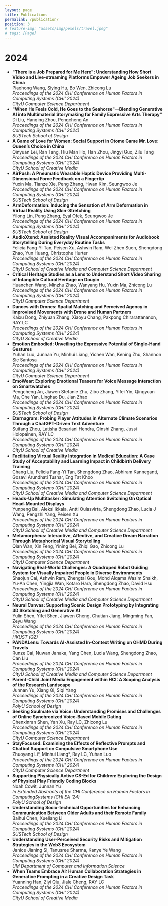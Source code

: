 ```yaml
---
layout: page
title: Publications
permalink: /publication/
position: 3
# feature-img: "assets/img/pexels/travel.jpeg"
# tags: [Page]
---
```


# 2024
- **"There is a Job Prepared for Me Here": Understanding How Short Video and Live-streaming Platforms Empower Ageing Job Seekers in China** <br/>
Piaohong Wang, Siying Hu, Bo Wen, Zhicong Lu <br/>
*Proceedings of the 2024 CHI Conference on Human Factors in Computing Systems (CHI' 2024)* <br/>
*CityU Computer Science Department*
- **"When He Feels Cold, He Goes to the Seahorse"—Blending Generative AI into Multimaterial Storymaking for Family Expressive Arts Therapy"** <br/>
Di Liu, Hanqing Zhou, Pengcheng An <br/>
*Proceedings of the 2024 CHI Conference on Human Factors in Computing Systems (CHI' 2024)* <br/>
*SUSTech School of Design*
- **A Game of Love for Women: Social Support in Otome Game Mr. Love: Queen’s Choice in China** <br/>
Qinyuan Lei, Ran Tang, Hiu Man Ho, Han Zhou, Jingyi Guo, Zilu Tang <br/>
*Proceedings of the 2024 CHI Conference on Human Factors in Computing Systems (CHI' 2024)* <br/>
*CityU School of Creative Media*
- **AirPush: A Pneumatic Wearable Haptic Device Providing Multi-Dimensional Force Feedback on a Fingertip** <br/>
Yuxin Ma, Tianze Xie, Peng Zhang, Hwan Kim, Seungwoo Je <br/>
*Proceedings of the 2024 CHI Conference on Human Factors in Computing Systems (CHI' 2024)* <br/>
*SUSTech School of Design*
- **ArmDeformation: Inducing the Sensation of Arm Deformation in Virtual Reality Using Skin-Stretching** <br/>
Yilong Lin, Peng Zhang, Eyal Ofek, Seungwoo Je <br/>
*Proceedings of the 2024 CHI Conference on Human Factors in Computing Systems (CHI' 2024)* <br/>
*SUSTech School of Design*
- **AudioXtend: Assisted Reality Visual Accompaniments for Audiobook Storytelling During Everyday Routine Tasks** <br/>
Felicia Fang-Yi Tan, Peisen Xu, Ashwin Ram, Wei Zhen Suen, Shengdong Zhao, Yun Huang, Christophe Hurter <br/>
*Proceedings of the 2024 CHI Conference on Human Factors in Computing Systems (CHI' 2024)* <br/>
*CityU School of Creative Media and Computer Science Department*
- **Critical Heritage Studies as a Lens to Understand Short Video Sharing of Intangible Cultural Heritage on Douyin** <br/>
Huanchen Wang, Minzhu Zhao, Wanyang Hu, Yuxin Ma, Zhicong Lu <br/>
*Proceedings of the 2024 CHI Conference on Human Factors in Computing Systems (CHI' 2024)* <br/>
*CityU Computer Science Department*
- **Dances with Drones: Spatial Matching and Perceived Agency in Improvised Movements with Drone and Human Partners** <br/>
Kaixu Dong, Zhiyuan Zhang, Xiaoyu Chang, Pakpong Chirarattananon, RAY LC <br/>
*Proceedings of the 2024 CHI Conference on Human Factors in Computing Systems (CHI' 2024)* <br/>
*CityU School of Creative Media*
- **Emotion Embodied: Unveiling the Expressive Potential of Single-Hand Gestures** <br/>
Yuhan Luo, Junnan Yu, Minhui Liang, Yichen Wan, Kening Zhu, Shannon Sie Santosa <br/>
*Proceedings of the 2024 CHI Conference on Human Factors in Computing Systems (CHI' 2024)* <br/>
*CityU Computer Science Department*
- **EmoWear: Exploring Emotional Teasers for Voice Message Interaction on Smartwatches** <br/>
Pengcheng An, Jiawen Stefanie Zhu, Zibo Zhang, Yifei Yin, Qingyuan Ma, Che Yan, Linghao Du, Jian Zhao <br/>
*Proceedings of the 2024 CHI Conference on Human Factors in Computing Systems (CHI' 2024)* <br/>
*SUSTech School of Design*
- **Eternagram: Probing Player Attitudes in Alternate Climate Scenarios Through a ChatGPT-Driven Text Adventure** <br/>
Suifang Zhou, Latisha Besariani Hendra, Qinshi Zhang, Jussi Holopainen, RAY LC <br/>
*Proceedings of the 2024 CHI Conference on Human Factors in Computing Systems (CHI' 2024)* <br/>
*CityU School of Creative Media*
- **Facilitating Virtual Reality Integration in Medical Education: A Case Study of Acceptability and Learning Impact in Childbirth Delivery Training** <br/>
Chang Liu, Felicia Fang-Yi Tan, Shengdong Zhao, Abhiram Kanneganti, Gosavi Arundhati Tushar, Eng Tat Khoo <br/>
*Proceedings of the 2024 CHI Conference on Human Factors in Computing Systems (CHI' 2024)* <br/>
*CityU School of Creative Media and Computer Science Department*
- **Heads-Up Multitasker: Simulating Attention Switching On Optical Head-Mounted Displays** <br/>
Yunpeng Bai, Aleksi Ikkala, Antti Oulasvirta, Shengdong Zhao, Lucia J Wang, Pengzhi Yang, Peisen Xu <br/>
*Proceedings of the 2024 CHI Conference on Human Factors in Computing Systems (CHI' 2024)* <br/>
*CityU School of Creative Media and Computer Science Department*
- **Metamorpheus: Interactive, Affective, and Creative Dream Narration Through Metaphorical Visual Storytelling** <br/>
Qian Wan, Xin Feng, Yining Bei, Zhiqi Gao, Zhicong Lu <br/>
*Proceedings of the 2024 CHI Conference on Human Factors in Computing Systems (CHI' 2024)* <br/>
*CityU Computer Science Department*
- **Navigating Real-World Challenges: A Quadruped Robot Guiding System for Visually Impaired People in Diverse Environments** <br/>
Shaojun Cai, Ashwin Ram, Zhengtai Gou, Mohd Alqama Wasim Shaikh, Yu-An Chen, Yingjia Wan, Kotaro Hara, Shengdong Zhao, David Hsu <br/>
*Proceedings of the 2024 CHI Conference on Human Factors in Computing Systems (CHI' 2024)* <br/>
*CityU School of Creative Media and Computer Science Department*
- **Neural Canvas: Supporting Scenic Design Prototyping by Integrating 3D Sketching and Generative AI** <br/>
Yulin Shen, Yifei Shen, Jiawen Cheng, Chutian Jiang, Mingming Fan, Zeyu Wang <br/>
*Proceedings of the 2024 CHI Conference on Human Factors in Computing Systems (CHI' 2024)* <br/>
*HKUST (GZ)*
- **PANDALens: Towards AI-Assisted In-Context Writing on OHMD During Travels** <br/>
Runze Cai, Nuwan Janaka, Yang Chen, Lucia Wang, Shengdong Zhao, Can Liu <br/>
*Proceedings of the 2024 CHI Conference on Human Factors in Computing Systems (CHI' 2024)* <br/>
*CityU School of Creative Media and Computer Science Department*
- **Parent-Child Joint Media Engagement within HCI: A Scoping Analysis of the Research Landscape** <br/>
Junnan Yu, Xiang Qi, Siqi Yang <br/>
*Proceedings of the 2024 CHI Conference on Human Factors in Computing Systems (CHI' 2024)* <br/>
*PolyU School of Design*
- **Seeking Soulmate via Voice: Understanding Promises and Challenges of Online Synchronized Voice-Based Mobile Dating** <br/>
Chenxinran Shen, Yan Xu, Ray LC, Zhicong Lu <br/>
*Proceedings of the 2024 CHI Conference on Human Factors in Computing Systems (CHI' 2024)* <br/>
*CityU Computer Science Department*
- **StayFocused: Examining the Effects of Reflective Prompts and Chatbot Support on Compulsive Smartphone Use** <br/>
Zhuoyang Li*, Minhui Liang*, Ray LC, Yuhan Luo <br/>
*Proceedings of the 2024 CHI Conference on Human Factors in Computing Systems (CHI' 2024)* <br/>
*CityU Computer Science Department*
- **Supporting Physically Active CS-Ed for Children: Exploring the Design of Physical Play Friendly Coding Blocks** <br/>
Noah Cowit, Junnan Yu <br/>
*In Extended Abstracts of the CHI Conference on Human Factors in ComputingSystems (CHI EA '24)* <br/>
*PolyU School of Design*
- **Understanding Socio-technical Opportunities for Enhancing Communication Between Older Adults and their Remote Family** <br/>
Baihui Chen, Xueliang Li <br/>
*Proceedings of the 2024 CHI Conference on Human Factors in Computing Systems (CHI' 2024)* <br/>
*SUSTech School of Design*
- **Understanding User-Perceived Security Risks and Mitigation Strategies in the Web3 Ecosystem** <br>
Janice Jianing Si, Tanusree Sharma, Kanye Ye Wang <br/>
*Proceedings of the 2024 CHI Conference on Human Factors in Computing Systems (CHI' 2024)* <br/>
*UM Department of Computer and Information Science*
- **When Teams Embrace AI: Human Collaboration Strategies in Generative Prompting in a Creative Design Task** <br/>
Yuanning Han, Ziyi Qiu, Jiale Cheng, RAY LC <br/>
*Proceedings of the 2024 CHI Conference on Human Factors in Computing Systems (CHI' 2024)* <br/>
*CityU School of Creative Media*